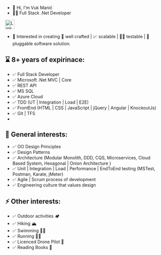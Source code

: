 <!---
VukTheBeast/VukTheBeast is a ✨ special ✨ repository because its `README.md` (this file) appears on your GitHub profile.
You can click the Preview link to take a look at your changes.
--->
- 👋 Hi, I'm Vuk Manić 
- 👩‍💻 Full Stack .Net Developer

<a href="https://www.linkedin.com/in/vuk-manic/" rel="nofollow"><img src="https://camo.githubusercontent.com/0bfab11be8684b119d4b9d0415d4eb2b3b3ab49a1db7a56cf8f5f8e043b69f56/68747470733a2f2f696d672e736869656c64732e696f2f7374617469632f76313f636f6c6f723d626c7565266c6162656c3d6c696e6b6564696e266c6f676f3d6c696e6b6564696e266c6f676f436f6c6f723d7768697465267374796c653d666f722d7468652d6261646765266d6573736167653d436f6e6e656374" alt="LinkedIn" height="30" style="max-width: 100%;"></a> 

- 👀 Interested in creating 💎 well crafted | 📈 scalable | 🤹‍♀️ testable | 🔌 pluggable software solution.
 
 ⌛ 8+ years of expirinace:
 -------------------------------
- ✅ Full Stack Developer
- ✅ Microsoft .Net MVC | Core
- ✅ REST API
- ✅ MS SQL
- ✅ Azure Cloud
- ✅ TDD (UT | Integration | Load | E2E)
- ✅ FrontEnd (HTML | CSS | JavaScript | jQuery | Angular | KnockoutJs)
- ✅ Git | TFS
- 
👀 General interests:
-------------------------------
- ✅ OO Design Principles
- ✅ Design Patterns
- ✅ Architecture (Modular Monolith, DDD, CQS, Microservices, Cloud Based System, Hexagonal | Onion Architecture )
- ✅ Unit | Integration | Load | Performance | EndToEnd testing (MSTest, Postman, Karate, jMeter)
- ✅ Agile | Scrum process of development
- ✅ Engineering culture that values design
 
⚡ Other interests:
------------------------------
- ✅ Outdoor activities 🏕
- ✅ Hiking 🏔
- ✅ Swimming 🏊‍♂️ 
- ✅ Running 🏃‍♂️ 
- ✅ Licenced Drone Pilot 🚁
- ✅ Reading Books 📖
